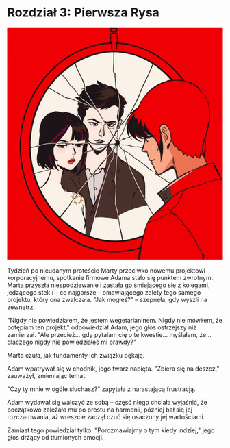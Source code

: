 # Rozdział 3: Pierwsza Rysa

![3.png](3.png)

Tydzień po nieudanym proteście Marty przeciwko nowemu projektowi korporacyjnemu, 
spotkanie firmowe Adama stało się punktem zwrotnym. 
Marta przyszła niespodziewanie i zastała go śmiejącego się z kolegami, jedzącego stek i 
– co najgorsze – omawiającego zalety tego samego projektu, który ona zwalczała. 
"Jak mogłeś?" – szepnęła, gdy wyszli na zewnątrz. 

"Nigdy nie powiedziałem, że jestem wegetarianinem. Nigdy nie mówiłem, że potępiam ten projekt," odpowiedział
Adam, jego głos ostrzejszy niż zamierzał. 
"Ale przecież... gdy pytałam cię o te kwestie... myślałam, że... dlaczego nigdy nie powiedziałeś mi prawdy?" 

Marta czuła, jak fundamenty ich związku pękają. 

Adam wpatrywał się w chodnik, jego twarz napięta. "Zbiera się na deszcz," zauważył, zmieniając temat. 

"Czy ty mnie w ogóle słuchasz?" zapytała z narastającą frustracją. 

Adam wydawał się walczyć ze sobą – część niego chciała wyjaśnić, że początkowo zależało mu po
prostu na harmonii, później bał się jej rozczarowania, aż wreszcie zaczął czuć się osaczony jej wartościami. 

Zamiast tego powiedział tylko: "Porozmawiajmy o tym kiedy indziej," jego głos drżący od tłumionych emocji.
